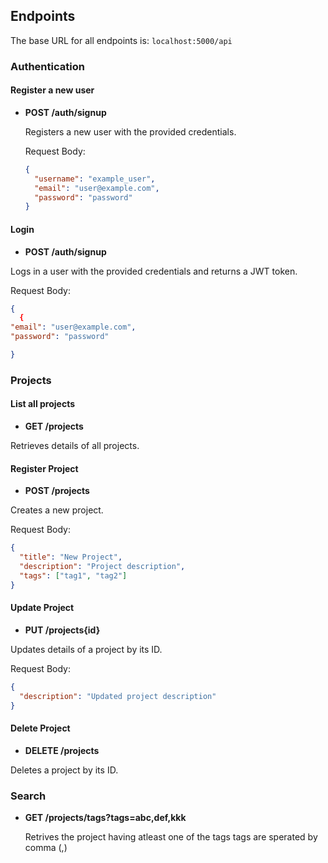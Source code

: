 ## Endpoints

The base URL for all endpoints is: `localhost:5000/api`

### Authentication

#### Register a new user

- **POST /auth/signup**

  Registers a new user with the provided credentials.

  Request Body:

  ```json
  {
    "username": "example_user",
    "email": "user@example.com",
    "password": "password"
  }
  ```

#### Login

- **POST /auth/signup**

Logs in a user with the provided credentials and returns a JWT token.

Request Body:

```json
{
  {
"email": "user@example.com",
"password": "password"

}
```

### Projects

#### List all projects

- **GET /projects**

Retrieves details of all projects.

#### Register Project

- **POST /projects**

Creates a new project.

Request Body:

```json
{
  "title": "New Project",
  "description": "Project description",
  "tags": ["tag1", "tag2"]
}
```

#### Update Project

- **PUT /projects{id}**

Updates details of a project by its ID.

Request Body:

```json
{
  "description": "Updated project description"
}
```

#### Delete Project

- **DELETE /projects**

Deletes a project by its ID.

### Search

- **GET /projects/tags?tags=abc,def,kkk**

  Retrives the project having atleast one of the tags
  tags are sperated by comma (,)
